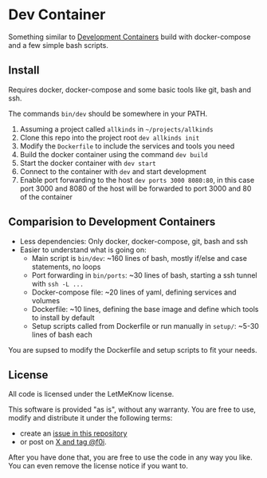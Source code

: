 # Dev Container

Something similar to [Development Containers](https://containers.dev/) build with docker-compose and a few simple bash scripts.

## Install

Requires docker, docker-compose and some basic tools like git, bash and ssh.

The commands `bin/dev` should be somewhere in your PATH.

1. Assuming a project called `allkinds` in `~/projects/allkinds`
2. Clone this repo into the project root `dev allkinds init`
3. Modify the `Dockerfile` to include the services and tools you need
4. Build the docker container using the command `dev build`
5. Start the docker container with `dev start`
6. Connect to the container with `dev` and start development
7. Enable port forwarding to the host `dev ports 3000 8080:80`,
   in this case port 3000 and 8080 of the host will be forwarded to port 3000 and 80 of the container

## Comparision to Development Containers

- Less dependencies: Only docker, docker-compose, git, bash and ssh
- Easier to understand what is going on:
  - Main script is `bin/dev`: ~160 lines of bash, mostly if/else and case statements, no loops
  - Port forwarding in `bin/ports`: ~30 lines of bash, starting a ssh tunnel with `ssh -L ...`
  - Docker-compose file: ~20 lines of yaml, defining services and volumes
  - Dockerfile: ~10 lines, defining the base image and define which tools to install by default
  - Setup scripts called from Dockerfile or run manually in `setup/`: ~5-30 lines of bash each

You are supsed to modify the Dockerfile and setup scripts to fit your needs.

## License

All code is licensed under the LetMeKnow license.

This software is provided "as is", without any warranty. You are free to use, modify and distribute it under the following terms:

- create an [issue in this repository](https://github.com/f0i/container/issues/new)
- or post on [X and tag @f0i](https://x.com/intent/post?text=I%27m+building+something+cool+on+top+of+%40f0i%27s+container&url=https%3A%2F%2Fgithub.com%2Ff0i%2Fcontainer).

After you have done that, you are free to use the code in any way you like.
You can even remove the license notice if you want to.

